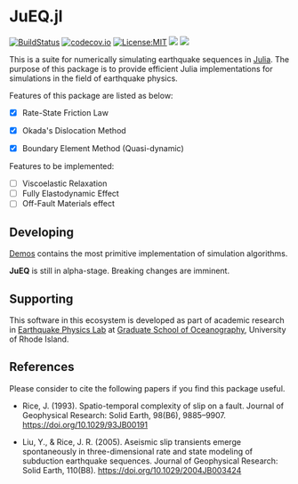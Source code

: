# JuEQ.jl
[![BuildStatus](https://travis-ci.com/shipengcheng1230/JuEQ.jl.svg?token=zsZu59CsqQTTp7wzi7zP&branch=master)](https://travis-ci.com/shipengcheng1230/JuEQ.jl)
[![codecov.io](https://codecov.io/gh/shipengcheng1230/JuEQ.jl/coverage.svg?token=ag6kv61zOW&branch=master)](https://codecov.io/gh/shipengcheng1230/JuEQ.jl?branch=master)
[![License:MIT](http://img.shields.io/badge/license-MIT-brightgreen.svg?style=flat)](https://opensource.org/licenses/MIT)
[![](https://img.shields.io/badge/docs-stable-blue.svg)](https://shipengcheng1230.github.io/JuEQ.jl/stable)
[![](https://img.shields.io/badge/docs-latest-blue.svg)](https://shipengcheng1230.github.io/JuEQ.jl/latest)


This is a suite for numerically simulating earthquake sequences in [Julia](https://julialang.org/). The purpose of this package is to provide efficient Julia implementations for simulations in the field of earthquake physics.

Features of this package are listed as below:

- [x] Rate-State Friction Law
- [x] Okada's Dislocation Method
- [x] Boundary Element Method (Quasi-dynamic)


Features to be implemented:
- [ ] Viscoelastic Relaxation
- [ ] Fully Elastodynamic Effect
- [ ] Off-Fault Materials effect

## Developing
[Demos](https://github.com/shipengcheng1230/JuEQ.jl/tree/master/demos) contains the most primitive implementation of simulation algorithms.

**JuEQ** is still in alpha-stage. Breaking changes are imminent.


## Supporting
This software in this ecosystem is developed as part of academic research in
[Earthquake Physics Lab](http://weilab.uri.edu/) at
[Graduate School of Oceanography](https://web.uri.edu/gso/), University of Rhode Island.


## References

Please consider to cite the following papers if you find this package useful.

* Rice, J. (1993). Spatio-temporal complexity of slip on a fault. Journal of Geophysical Research: Solid Earth, 98(B6), 9885–9907. https://doi.org/10.1029/93JB00191

* Liu, Y., & Rice, J. R. (2005). Aseismic slip transients emerge spontaneously in three-dimensional rate and state modeling of subduction earthquake sequences. Journal of Geophysical Research: Solid Earth, 110(B8). https://doi.org/10.1029/2004JB003424
